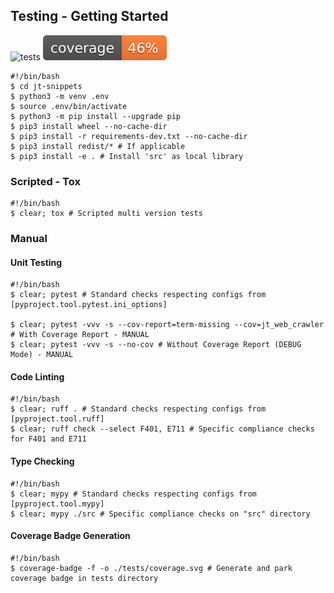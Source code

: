 ## Testing - Getting Started

![tests](https://github.com/jt-kl/jt-snippets/actions/workflows/hosted.yml/badge.svg)
![coverage](./coverage.svg)

```shell
#!/bin/bash
$ cd jt-snippets
$ python3 -m venv .env
$ source .env/bin/activate
$ python3 -m pip install --upgrade pip
$ pip3 install wheel --no-cache-dir
$ pip3 install -r requirements-dev.txt --no-cache-dir
$ pip3 install redist/* # If applicable
$ pip3 install -e . # Install 'src' as local library

```

### Scripted - Tox

```shell
#!/bin/bash
$ clear; tox # Scripted multi version tests

```

### Manual

#### Unit Testing

```shell
#!/bin/bash
$ clear; pytest # Standard checks respecting configs from [pyproject.tool.pytest.ini_options]

$ clear; pytest -vvv -s --cov-report=term-missing --cov=jt_web_crawler # With Coverage Report - MANUAL
$ clear; pytest -vvv -s --no-cov # Without Coverage Report (DEBUG Mode) - MANUAL

```

#### Code Linting

```shell
#!/bin/bash
$ clear; ruff . # Standard checks respecting configs from [pyproject.tool.ruff]
$ clear; ruff check --select F401, E711 # Specific compliance checks for F401 and E711

```

#### Type Checking

```shell
#!/bin/bash
$ clear; mypy # Standard checks respecting configs from [pyproject.tool.mypy]
$ clear; mypy ./src # Specific compliance checks on "src" directory

```

#### Coverage Badge Generation

```shell
#!/bin/bash
$ coverage-badge -f -o ./tests/coverage.svg # Generate and park coverage badge in tests directory
```
